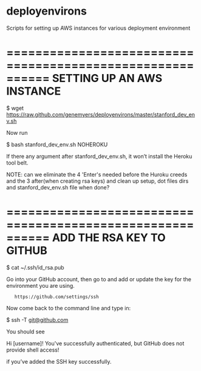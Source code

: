 deployenvirons
==========================================================

Scripts for setting up AWS instances for various deployment environment

==========================================================
SETTING UP AN AWS INSTANCE
==========================================================

$ wget https://raw.github.com/genemyers/deployenvirons/master/stanford_dev_env.sh

Now run

$ bash stanford_dev_env.sh NOHEROKU 


If there any argument after stanford_dev_env.sh, it won’t install the Heroku tool belt.


NOTE: can we eliminate the 4 'Enter's needed before the Huroku creeds and the 3 after(when creating rsa keys)  and clean up setup, dot files dirs and stanford_dev_env.sh file when done?

==========================================================
ADD THE RSA KEY TO GITHUB
==========================================================

$ cat ~/.ssh/id_rsa.pub 


Go into your GitHub account, then go to and add or update the key for the environment you are using.

       https://github.com/settings/ssh



Now come back to the command line and type in:

$ ssh -T git@github.com


You should see 


Hi [username]! You've successfully authenticated, but GitHub does not provide shell access!


if you’ve added the SSH key successfully.
